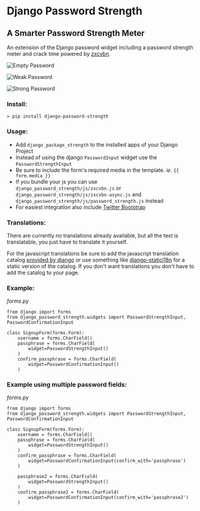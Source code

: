 # Django Password Strength

## A Smarter Password Strength Meter

An extension of the Django password widget including a password strength meter and crack time powered by [zxcvbn](https://github.com/lowe/zxcvbn).

![Empty Password](http://thegoods.aj7may.com/content/images/2013/Dec/Screen_Shot_2013_12_18_at_9_05_38_AM.png)

![Weak Password](http://thegoods.aj7may.com/content/images/2013/Dec/Screen_Shot_2013_12_18_at_9_06_05_AM.png)

![Strong Password](http://thegoods.aj7may.com/content/images/2013/Dec/Screen_Shot_2013_12_18_at_9_06_32_AM.png)

### Install:
`> pip install django-password-strength`

### Usage:

* Add `django_package_strength` to the installed apps of your Django Project
* Instead of using the django `PasswordInput` widget use the `PasswordStrengthInput`
* Be sure to include the form's required media in the template. _ie._ `{{ form.media }}`
* If you bundle your js you can use `django_password_strength/js/zxcvbn.js` or `django_password_strength/js/zxcvbn-async.js` and `django_password_strength/js/password_strength.js` instead
* For easiest integration also include [Twitter Bootstrap](http://getbootstrap.com/)

### Translations:

There are currently no translations already available, but all the text is translatable, you just have to translate it yourself.

For the javascript translations be sure to add the javascript translation catalog [provided by django](https://docs.djangoproject.com/en/1.7/topics/i18n/translation/#using-the-javascript-translation-catalog) or use something like [django-statici18n](https://github.com/zyegfryed/django-statici18n) for a static version of the catalog. If you don't want translations you don't have to add the catalog to your page.

### Example:

_forms.py_

    from django import forms
    from django_password_strength.widgets import PasswordStrengthInput, PasswordConfirmationInput
    
    class SignupForm(forms.Form):
        username = forms.CharField()
        passphrase = forms.CharField(
            widget=PasswordStrengthInput()
        )
        confirm_passphrase = forms.CharField(
            widget=PasswordConfirmationInput()
        )

### Example using multiple password fields:

_forms.py_

    from django import forms
    from django_password_strength.widgets import PasswordStrengthInput, PasswordConfirmationInput
    
    class SignupForm(forms.Form):
        username = forms.CharField()
        passphrase = forms.CharField(
            widget=PasswordStrengthInput()
        )
        confirm_passphrase = forms.CharField(
            widget=PasswordConfirmationInput(confirm_with='passphrase')
        )

        passphrase2 = forms.CharField(
            widget=PasswordStrengthInput()
        )
        confirm_passphrase2 = forms.CharField(
            widget=PasswordConfirmationInput(confirm_with='passphrase2')
        )